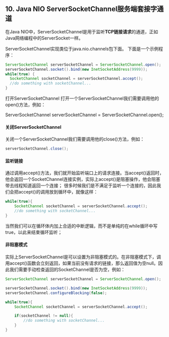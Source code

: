 ## 10. Java NIO ServerSocketChannel服务端套接字通道
在Java NIO中，ServerSocketChannel是用于监听**TCP链接请求**的通道，正如Java网络编程中的ServerSocket一样。

ServerSocketChannel实现类位于java.nio.channels包下面。 下面是一个示例程序：
```java
ServerSocketChannel serverSocketChannel = ServerSocketChannel.open();
serverSocketChannel.socket().bind(new InetSocketAddress(9999));
while(true) {
  SocketChannel socketChannel = serverSocketChannel.accept();
  //do something with socketChannel...
}
```
打开ServerSocketChannel
打开一个ServerSocketChannel我们需要调用他的open()方法，例如：

ServerSocketChannel serverSocketChannel = ServerSocketChannel.open();
#### 关闭ServerSocketChannel
关闭一个ServerSocketChannel我们需要调用他的close()方法，例如：
```java
serverSocketChannel.close();
```

#### 监听链接
通过调用accept()方法，我们就开始监听端口上的请求连接。当accept()返回时，他会返回一个SocketChannel连接实例，实际上accept()是阻塞操作，他会阻塞带去线程知道返回一个连接； 很多时候我们是不满足于监听一个连接的，因此我们会把accept()的调用放到循环中，就像这样：
```java
while(true){
    SocketChannel socketChannel = serverSocketChannel.accept();
    //do something with socketChannel...
}
```
当然我们可以在循环体内加上合适的中断逻辑，而不是单纯的在while循环中写true，以此来结束循环监听；

#### 非阻塞模式
实际上ServerSocketChannel是可以设置为非阻塞模式的。在非阻塞模式下，调用accept()函数会立刻返回，如果当前没有请求的链接，那么返回值为空null。因此我们需要手动检查返回的SocketChannel是否为空，例如：
```java
ServerSocketChannel serverSocketChannel = ServerSocketChannel.open();

serverSocketChannel.socket().bind(new InetSocketAddress(9999));
serverSocketChannel.configureBlocking(false);

while(true){
    SocketChannel socketChannel = serverSocketChannel.accept();

    if(socketChannel != null){
        //do something with socketChannel...
    }
}
```